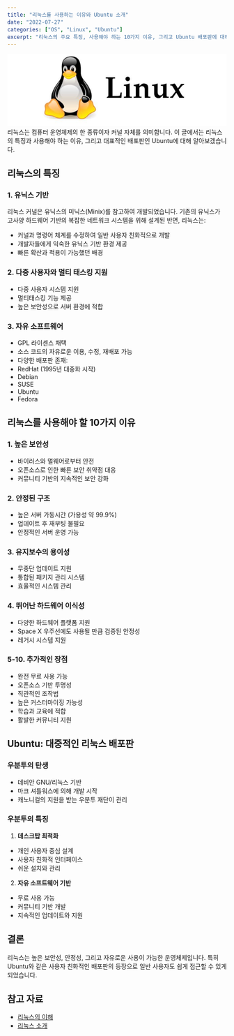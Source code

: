 ```yaml
---
title: "리눅스를 사용하는 이유와 Ubuntu 소개"
date: "2022-07-27"
categories: ["OS", "Linux", "Ubuntu"]
excerpt: "리눅스의 주요 특징, 사용해야 하는 10가지 이유, 그리고 Ubuntu 배포판에 대해 알아봅니다."
---
```


![Linux](/images/linux/linux-logo.jpeg)
리눅스는 컴퓨터 운영체제의 한 종류이자 커널 자체를 의미합니다. 이 글에서는 리눅스의 특징과 사용해야 하는 이유, 그리고 대표적인 배포판인 Ubuntu에 대해 알아보겠습니다.

## 리눅스의 특징

### 1. 유닉스 기반

리눅스 커널은 유닉스의 미닉스(Minix)를 참고하여 개발되었습니다. 기존의 유닉스가 고사양 하드웨어 기반의 복잡한 네트워크 시스템을 위해 설계된 반면, 리눅스는:

- 커널과 명령어 체계를 수정하여 일반 사용자 친화적으로 개발
- 개발자들에게 익숙한 유닉스 기반 환경 제공
- 빠른 확산과 적용이 가능했던 배경

### 2. 다중 사용자와 멀티 태스킹 지원

- 다중 사용자 시스템 지원
- 멀티태스킹 기능 제공
- 높은 보안성으로 서버 환경에 적합

### 3. 자유 소프트웨어

- GPL 라이센스 채택
- 소스 코드의 자유로운 이용, 수정, 재배포 가능
- 다양한 배포판 존재:
 - RedHat (1995년 대중화 시작)
 - Debian
 - SUSE
 - Ubuntu
 - Fedora

## 리눅스를 사용해야 할 10가지 이유

### 1. 높은 보안성
- 바이러스와 멀웨어로부터 안전
- 오픈소스로 인한 빠른 보안 취약점 대응
- 커뮤니티 기반의 지속적인 보안 강화

### 2. 안정된 구조
- 높은 서버 가동시간 (가용성 약 99.9%)
- 업데이트 후 재부팅 불필요
- 안정적인 서버 운영 가능

### 3. 유지보수의 용이성
- 무중단 업데이트 지원
- 통합된 패키지 관리 시스템
- 효율적인 시스템 관리

### 4. 뛰어난 하드웨어 이식성
- 다양한 하드웨어 플랫폼 지원
- Space X 우주선에도 사용될 만큼 검증된 안정성
- 레거시 시스템 지원

### 5-10. 추가적인 장점
- 완전 무료 사용 가능
- 오픈소스 기반 투명성
- 직관적인 조작법
- 높은 커스터마이징 가능성
- 학습과 교육에 적합
- 활발한 커뮤니티 지원

## Ubuntu: 대중적인 리눅스 배포판

### 우분투의 탄생
- 데비안 GNU/리눅스 기반
- 마크 셔틀워스에 의해 개발 시작
- 캐노니컬의 지원을 받는 우분투 재단이 관리

### 우분투의 특징

1. **데스크탑 최적화**
  - 개인 사용자 중심 설계
  - 사용자 친화적 인터페이스
  - 쉬운 설치와 관리

2. **자유 소프트웨어 기반**
  - 무료 사용 가능
  - 커뮤니티 기반 개발
  - 지속적인 업데이트와 지원

## 결론

리눅스는 높은 보안성, 안정성, 그리고 자유로운 사용이 가능한 운영체제입니다. 특히 Ubuntu와 같은 사용자 친화적인 배포판의 등장으로 일반 사용자도 쉽게 접근할 수 있게 되었습니다.

## 참고 자료
- [리눅스의 이해](https://jiyongpark-dev.tistory.com/21)
- [리눅스 소개](https://wonit.tistory.com/277)